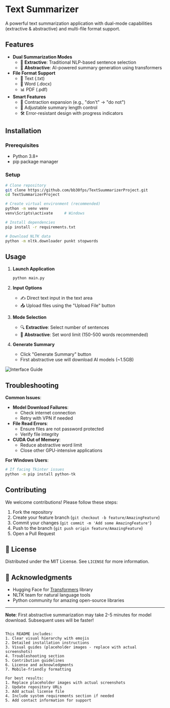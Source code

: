 # Text Summarizer

A powerful text summarization application with dual-mode capabilities (extractive & abstractive) and multi-file format support.

## Features

- **Dual Summarization Modes**
  - 🧠 **Extractive**: Traditional NLP-based sentence selection
  - 🤖 **Abstractive**: AI-powered summary generation using transformers
- **File Format Support**
  - 📄 Text (.txt)
  - 📑 Word (.docx)
  - 📊 PDF (.pdf)
- **Smart Features**
  - 🔄 Contraction expansion (e.g., "don't" → "do not")
  - 📏 Adjustable summary length control
  - 🛠 Error-resistant design with progress indicators

## Installation

### Prerequisites
- Python 3.8+
- pip package manager

### Setup
```bash
# Clone repository
git clone https://github.com/bb30fps/TextSuummarizerProject.git
cd TextSummarizerProject

# Create virtual environment (recommended)
python -m venv venv
venv\Scripts\activate     # Windows

# Install dependencies
pip install -r requirements.txt

# Download NLTK data
python -m nltk.downloader punkt stopwords
```

## Usage

1. **Launch Application**
   ```bash
   python main.py
   ```

2. **Input Options**
   - ✍️ Direct text input in the text area
   - 📤 Upload files using the "Upload File" button

3. **Mode Selection**
   - 🔍 **Extractive**: Select number of sentences
   - 🧪 **Abstractive**: Set word limit (150-500 words recommended)

4. **Generate Summary**
   - Click "Generate Summary" button
   - First abstractive use will download AI models (~1.5GB)

![Interface Guide](https://via.placeholder.com/600x400.png?text=GUI+Interface+Breakdown)

## Troubleshooting

**Common Issues**:
- **Model Download Failures**:
  - Check internet connection
  - Retry with VPN if needed
- **File Read Errors**:
  - Ensure files are not password protected
  - Verify file integrity
- **CUDA Out of Memory**:
  - Reduce abstractive word limit
  - Close other GPU-intensive applications

**For Windows Users**:
```bash
# If facing Tkinter issues
python -m pip install python-tk
```

## Contributing

We welcome contributions! Please follow these steps:
1. Fork the repository
2. Create your feature branch (`git checkout -b feature/AmazingFeature`)
3. Commit your changes (`git commit -m 'Add some AmazingFeature'`)
4. Push to the branch (`git push origin feature/AmazingFeature`)
5. Open a Pull Request

## 📜 License

Distributed under the MIT License. See `LICENSE` for more information.

## 🙏 Acknowledgments

- Hugging Face for [Transformers](https://huggingface.co/) library
- NLTK team for natural language tools
- Python community for amazing open-source libraries

---

**Note**: First abstractive summarization may take 2-5 minutes for model download. Subsequent uses will be faster!
```

This README includes:
1. Clear visual hierarchy with emojis
2. Detailed installation instructions
3. Visual guides (placeholder images - replace with actual screenshots)
4. Troubleshooting section
5. Contribution guidelines
6. License and acknowledgments
7. Mobile-friendly formatting

For best results:
1. Replace placeholder images with actual screenshots
2. Update repository URLs
3. Add actual license file
4. Include system requirements section if needed
5. Add contact information for support
